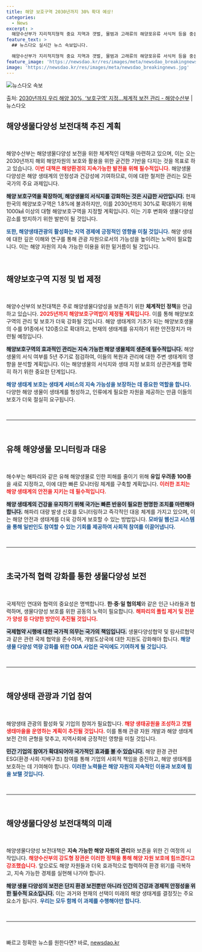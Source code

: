 ```yaml
---
title: 해양 보호구역 2030년까지 30% 확대 예상!
categories:
  - News
excerpt: >
  해양수산부가 지리적지형적 중요 지역과 갯벌, 물범과 고래류의 해양포유류 서식처 등을 중심으로 1000㎢ 이상…
feature_text: >
  ## 뉴스다오 실시간 뉴스 속보입니다.

  해양수산부가 지리적지형적 중요 지역과 갯벌, 물범과 고래류의 해양포유류 서식처 등을 중심으로 1000㎢ 이상…
feature_image: 'https://newsdao.kr/res/images/meta/newsdao_breakingnews.jpg'
image: 'https://newsdao.kr/res/images/meta/newsdao_breakingnews.jpg'
---
```


![뉴스다오 속보](https://newsdao.kr/res/images/meta/newsdao_breakingnews.jpg)

<p>출처: <a href="https://newsdao.kr/3617" rel="dofollow">2030년까지 우리 해양 30%, ‘보호구역’ 지정…체계적 보전 관리 - 해양수산부</a> | 뉴스다오</p>

<h2 data-ke-size="size26">해양생물다양성 보전대책 추진 계획</h2>

<p data-ke-size="size16">&nbsp;</p>

해양수산부는 해양생물다양성 보전을 위한 체계적인 대책을 마련하고 있으며, 이는 오는 2030년까지 해외 해양자원의 보호와 활용을 위한 굳건한 기반을 다지는 것을 목표로 하고 있습니다. <b><span style="color: #ee2323;">이번 대책은 해양환경의 지속가능한 발전을 위해 필수적입니다.</span></b> 해양생물다양성은 해양 생태계의 안정성과 건강성에 기여하므로, 이에 대한 철저한 관리는 모든 국가의 주요 과제입니다.

<b><span style="background-color: #21538527;">해양 보호구역을 확장하여, 해양생물의 서식지를 강화하는 것은 시급한 사안입니다.</span></b> 현재 한국의 해양보호구역은 1.8%에 불과하지만, 이를 2030년까지 30%로 확대하기 위해 1000㎢ 이상의 대형 해양보호구역을 지정할 계획입니다. 이는 기후 변화와 생물다양성 감소를 방지하기 위한 발판이 될 것입니다.

<b><span style="color: #1a5490;">또한, 해양생태관광의 활성화는 지역 경제에 긍정적인 영향을 미칠 것입니다.</span></b> 해양 생태에 대한 깊은 이해와 연구를 통해 관광 자원으로서의 가능성을 높이려는 노력이 필요합니다. 이는 해양 자원의 지속 가능한 이용을 위한 밑거름이 될 것입니다.

<p data-ke-size="size16">&nbsp;</p>

<h2 data-ke-size="size26">해양보호구역 지정 및 법 제정</h2>

<p data-ke-size="size16">&nbsp;</p>

해양수산부의 보전대책은 주로 해양생물다양성을 보존하기 위한 <b>체계적인 정책</b>을 언급하고 있습니다. <b><span style="color: #ee2323;">2025년까지 해양보호구역법이 제정될 계획입니다.</span></b> 이를 통해 해양보호구역의 관리 및 보호가 더욱 강화될 것입니다. 해양 생태계의 기초가 되는 해양보호생물의 수를 91종에서 120종으로 확대하고, 현재의 생태계를 유지하기 위한 안전장치가 마련될 예정입니다.

<b><span style="background-color: #21538527;">해양보호구역의 효과적인 관리는 지속 가능한 해양 생물체의 생존에 필수적입니다.</span></b> 해양생물의 서식 여부를 5년 주기로 점검하여, 이들의 복원과 관리에 대한 주변 생태계의 영향을 분석할 계획입니다. 이는 해양생물의 서식지와 생태 지정 보호의 상관관계를 명확히 하기 위한 중요한 단계입니다.

<b><span style="color: #1a5490;">해양 생태계 보호는 생태계 서비스의 지속 가능성을 보장하는 데 중요한 역할을 합니다.</span></b> 다양한 해양 생물이 생태계를 형성하고, 인류에게 필요한 자원을 제공하는 만큼 이들의 보호가 더욱 절실히 요구됩니다.

<p data-ke-size="size16">&nbsp;</p>

<hr>

<p data-ke-size="size16">&nbsp;</p>

<h2 data-ke-size="size26">유해 해양생물 모니터링과 대응</h2>

<p data-ke-size="size16">&nbsp;</p>

해수부는 해파리와 같은 유해 해양생물로 인한 피해를 줄이기 위해 <b>유입 우려종 100종</b>을 새로 지정하고, 이에 대한 빠른 모니터링 체계를 구축할 계획입니다. <b><span style="color: #ee2323;">이러한 조치는 해양 생태계의 안전을 지키는 데 필수적입니다.</span></b>

<b><span style="background-color: #21538527;">해양 생태계의 건강을 유지하기 위해 국가는 빠른 반응이 필요한 현명한 조치를 마련해야 합니다.</span></b> 해파리 대량 발생 신호를 모니터링하고 즉각적인 대응 체계를 가지고 있으며, 이는 해양 안전과 생태계를 더욱 강하게 보호할 수 있는 방법입니다. <b><span style="color: #1a5490;">모바일 웹신고 시스템을 통해 일반인도 참여할 수 있는 기회를 제공하여 사회적 참여를 이끌어냅니다.</span></b>

<p data-ke-size="size16">&nbsp;</p>

<hr>

<p data-ke-size="size16">&nbsp;</p>

<h2 data-ke-size="size26">초국가적 협력 강화를 통한 생물다양성 보전</h2>

<p data-ke-size="size16">&nbsp;</p>

국제적인 연대와 협력의 중요성은 명백합니다. <b>한·중·일 협의체</b>와 같은 인근 나라들과 협력하며, 생물다양성 보호를 위한 공동의 노력이 필요합니다. <b><span style="color: #ee2323;">해파리의 폴립 제거 및 전문가 양성 등 다양한 방안이 추진될 것입니다.</span></b>

<b><span style="background-color: #21538527;">국제협약 시행에 대한 국가적 의무는 국가의 책임입니다.</span></b> 생물다양성협약 및 람사르협약과 같은 관련 국제 협약을 준수하며, 개발도상국에 대한 지원도 강화해야 합니다. <b><span style="color: #1a5490;">해양 생물 다양성 역량 강화를 위한 ODA 사업은 국익에도 기여하게 될 것입니다.</span></b>

<p data-ke-size="size16">&nbsp;</p>

<hr>

<p data-ke-size="size16">&nbsp;</p>

<h2 data-ke-size="size26">해양생태 관광과 기업 참여</h2>

<p data-ke-size="size16">&nbsp;</p>

해양생태 관광의 활성화 및 기업의 참여가 필요합니다. <b><span style="color: #ee2323;">해양 생태공원을 조성하고 갯벌 생태마을을 운영하는 계획이 추진될 것입니다.</span></b> 이를 통해 관광 자원 개발과 해양 생태계 보전 간의 균형을 맞추고, 지역사회에 긍정적인 영향을 미칠 것입니다.

<b><span style="background-color: #21538527;">민간 기업의 참여가 확대되어야 국가적인 효과를 볼 수 있습니다.</span></b> 해양 환경 관련 ESG(환경·사회·지배구조) 참여를 통해 기업의 사회적 책임을 증진하고, 해양 생태계를 보호하는 데 기여해야 합니다. <b><span style="color: #1a5490;">이러한 노력들은 해양 자원의 지속적인 이용과 보호에 힘을 보탤 것입니다.</span></b>

<p data-ke-size="size16">&nbsp;</p>

<hr>

<p data-ke-size="size16">&nbsp;</p>

<h2 data-ke-size="size26">해양생물다양성 보전대책의 미래</h2>

<p data-ke-size="size16">&nbsp;</p>

해양생물다양성 보전대책은 <b>지속 가능한 해양 자원의 관리</b>와 보존을 위한 긴 여정의 시작입니다. <b><span style="color: #ee2323;">해양수산부의 강도형 장관은 이러한 정책을 통해 해양 자원 보호에 힘쓰겠다고 강조했습니다.</span></b> 앞으로도 해양 자원들과 더욱 효과적으로 협력하여 환경 위기를 극복하고, 지속 가능한 경제를 실현해 나가야 합니다.

<b><span style="background-color: #21538527;">해양 생물 다양성의 보전은 단지 환경 보전뿐만 아니라 인간의 건강과 경제적 안정성을 위한 필수적 요소입니다.</span></b> 이는 과거와 현재의 선택이 미래의 해양 생태계를 결정짓는 주요 요소가 됩니다. <b><span style="color: #1a5490;">우리는 모두 함께 이 과제를 수행해야만 합니다.</span></b> 

<p data-ke-size="size16">&nbsp;</p>

<hr>

<p data-ke-size="size16">&nbsp;</p> 

빠르고 정확한 뉴스를 원한다면? 바로, <a href="https://newsdao.kr" rel="dofollow">newsdao.kr</a>


